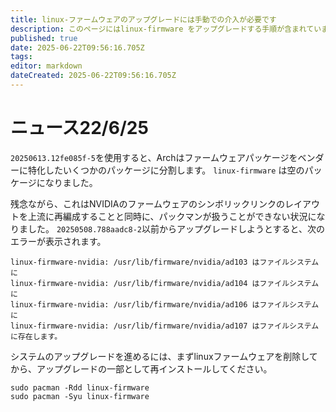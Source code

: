 ```yaml
---
title: linux-ファームウェアのアップグレードには手動での介入が必要です
description: このページにはlinux-firmware をアップグレードする手順が含まれています
published: true
date: 2025-06-22T09:56:16.705Z
tags:
editor: markdown
dateCreated: 2025-06-22T09:56:16.705Z
---
```


# ニュース22/6/25

`20250613.12fe085f-5`を使用すると、Archはファームウェアパッケージをベンダーに特化したいくつかのパッケージに分割します。 `linux-firmware` は空のパッケージになりました。

残念ながら、これはNVIDIAのファームウェアのシンボリックリンクのレイアウトを上流に再編成することと同時に、パックマンが扱うことができない状況になりました。 `20250508.788aadc8-2`以前からアップグレードしようとすると、次のエラーが表示されます。

```
linux-firmware-nvidia: /usr/lib/firmware/nvidia/ad103 はファイルシステムに
linux-firmware-nvidia: /usr/lib/firmware/nvidia/ad104 はファイルシステムに
linux-firmware-nvidia: /usr/lib/firmware/nvidia/ad106 はファイルシステムに
linux-firmware-nvidia: /usr/lib/firmware/nvidia/ad107 はファイルシステムに存在します。
```

システムのアップグレードを進めるには、まずlinuxファームウェアを削除してから、アップグレードの一部として再インストールしてください。

```
sudo pacman -Rdd linux-firmware
sudo pacman -Syu linux-firmware
```